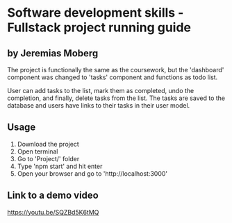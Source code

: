 # Software development skills - Fullstack project running guide
## by Jeremias Moberg

The project is functionally the same as the coursework, but the 'dashboard'
component was changed to 'tasks' component and functions as todo list.

User can add tasks to the list, mark them as completed, undo the completion,
and finally, delete tasks from the list. The tasks are saved to the database
and users have links to their tasks in their user model.

## Usage
1. Download the project
2. Open terminal
3. Go to 'Project/' folder
4. Type 'npm start' and hit enter
5. Open your browser and go to 'http://localhost:3000'

## Link to a demo video

https://youtu.be/SQZBd5K6tMQ